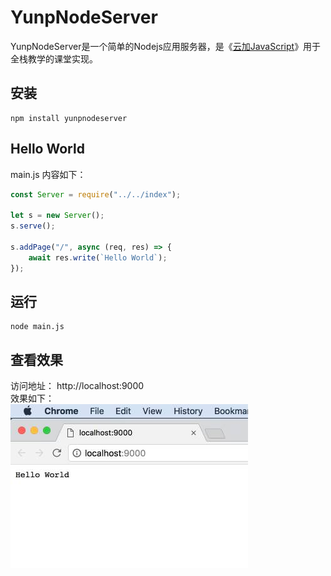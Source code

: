 # YunpNodeServer
YunpNodeServer是一个简单的Nodejs应用服务器，是《[云加JavaScript](https://yunp.top/p/v/1)》用于全栈教学的课堂实现。

## 安装

```shell
npm install yunpnodeserver
```

## Hello World
main.js 内容如下：  

```javascript
const Server = require("../../index");

let s = new Server();
s.serve();

s.addPage("/", async (req, res) => {
    await res.write(`Hello World`);
});

```

## 运行

```shell
node main.js
```

## 查看效果

访问地址： http://localhost:9000   
效果如下：  
![screenshots/s1.jpg](screenshots/s1.jpg)
